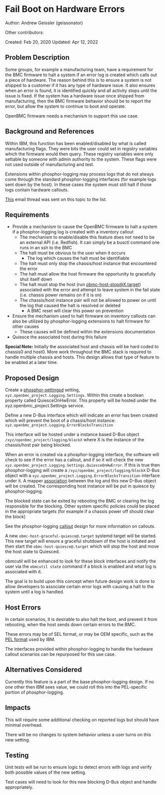 # Fail Boot on Hardware Errors

Author: Andrew Geissler (geissonator)

Other contributors:

Created: Feb 20, 2020 Updated: Apr 12, 2022

## Problem Description

Some groups, for example a manufacturing team, have a requirement for the BMC
firmware to halt a system if an error log is created which calls out a piece of
hardware. The reason behind this is to ensure a system is not shipped to a
customer if it has any type of hardware issue. It also ensures when an error is
found, it is identified quickly and all activity stops until the issue is fixed.
If the system has a hardware issue once shipped from manufacturing, then the BMC
firmware behavior should be to report the error, but allow the system to
continue to boot and operate.

OpenBMC firmware needs a mechanism to support this use case.

## Background and References

Within IBM, this function has been enabled/disabled by what is called
manufacturing flags. They were bits the user could set in registry variables
which the firmware would then query. These registry variables were only settable
by someone with admin authority to the system. These flags were not used outside
of manufacturing and test.

Extensions within phosphor-logging may process logs that do not always come
through the standard phosphor-logging interfaces (for example logs sent down by
the host). In these cases the system must still halt if those logs contain
hardware callouts.

[This][1] email thread was sent on this topic to the list.

## Requirements

- Provide a mechanism to cause the OpenBMC firmware to halt a system if a
  phosphor-logging log is created with a inventory callout
  - The mechanism to enable/disable this feature does not need to be an external
    API (i.e. Redfish). It can simply be a busctl command one runs in an ssh to
    the BMC
  - The halt must be obvious to the user when it occurs
    - The log which causes the halt must be identifiable
  - The halt must only stop the chassis/host instance that encountered the error
  - The halt must allow the host firmware the opportunity to gracefully shut
    itself down
  - The halt must stop the host (run obmc-host-stop@X.target) associated with
    the error and attempt to leave system in the fail state (i.e. chassis power
    remains on if it is on)
  - The chassis/host instance pair will not be allowed to power on until the log
    that caused the halt is resolved or deleted
    - A BMC reset will clear this power on prevention
- Ensure the mechanism used to halt firmware on inventory callouts can also be
  utilized by phosphor-logging extensions to halt firmware for other causes
  - These causes will be defined within the extensions documentation
- Quiesce the associated host during this failure

**Special Note:** Initially the associated host and chassis will be hard coded
to chassis0 and host0. More work throughout the BMC stack is required to handle
multiple chassis and hosts. This design allows that type of feature to be
enabled at a later time.

## Proposed Design

Create a [phosphor-settingsd][2] setting,
`xyz.openbmc_project.Logging.Settings`. Within this create a boolean property
called QuiesceOnHwError. This property will be hosted under the
xyz.openbmc_project.Settings service.

Define a new D-Bus interface which will indicate an error has been created which
will prevent the boot of a chassis/host instance:
`xyz.openbmc_project.Logging.ErrorBlocksTransition`

This interface will be hosted under a instance based D-Bus object
`/xyz/openbmc_project/logging/blockX` where X is the instance of the
chassis/host pair being blocked.

When an error is created via a phosphor-logging interface, the software will
check to see if the error has a callout, and if so it will check the new
`xyz.openbmc_project.Logging.Settings.QuiesceOnHwError`. If this is true then
phosphor-logging will create a `/xyz/openbmc_project/logging/blockX` D-Bus
object with a `xyz.openbmc_project.Logging.ErrorBlocksTransition` interface
under it. A mapper [association][3] between the log and this new D-Bus object
will be created. The corresponding host instance will be put in quiesce by
phosphor-logging.

The blocked state can be exited by rebooting the BMC or clearing the log
responsible for the blocking. Other system specific policies could be placed in
the appropriate targets (for example if a chassis power off should clear the
block)

See the phosphor-logging [callout][4] design for more information on callouts.

A new `obmc-host-graceful-quiesce@.target` systemd target will be started. This
new target will ensure a graceful shutdown of the host is initated and then
start the `obmc-host-quiesce@.target` which will stop the host and move the host
state to Quiesced.

obmcutil will be enhanced to look for these block interfaces and notify the user
via the `obmcutil state` command if a block is enabled and what log is
associated with it.

The goal is to build upon this concept when future design work is done to allow
developers to associate certain error logs with causing a halt to the system
until a log is handled.

## Host Errors

In certain scenarios, it is desirable to also halt the boot, and prevent it from
rebooting, when the host sends down certain errors to the BMC.

These errors may be of SEL format, or may be OEM specific, such as the [PEL
format][5] used by IBM.

The interfaces provided within phosphor-logging to handle the hardware callout
scenarios can be repurposed for this use case.

## Alternatives Considered

Currently this feature is a part of the base phosphor-logging design. If no one
other then IBM sees value, we could roll this into the PEL-specific portion of
phosphor-logging.

## Impacts

This will require some additional checking on reported logs but should have
minimal overhead.

There will be no changes to system behavior unless a user turns on this new
setting.

## Testing

Unit tests will be run to ensure logic to detect errors with logs and verify
both possible values of the new setting.

Test cases will need to look for this new blocking D-Bus object and handle
appropriately.

[1]: https://lists.ozlabs.org/pipermail/openbmc/2020-February/020575.html
[2]: https://github.com/openbmc/phosphor-settingsd
[3]:
  https://github.com/openbmc/docs/blob/master/architecture/object-mapper.md#associations
[4]:
  https://github.com/openbmc/phosphor-dbus-interfaces/blob/master/yaml/xyz/openbmc_project/Common/Callout/README.md
[5]:
  https://github.com/openbmc/phosphor-logging/blob/master/extensions/openpower-pels/README.md
